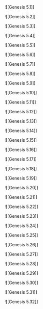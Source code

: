 ![[Genesis 5.1]]

![[Genesis 5.2]]

![[Genesis 5.3]]

![[Genesis 5.4]]

![[Genesis 5.5]]

![[Genesis 5.6]]

![[Genesis 5.7]]

![[Genesis 5.8]]

![[Genesis 5.9]]

![[Genesis 5.10]]

![[Genesis 5.11]]

![[Genesis 5.12]]

![[Genesis 5.13]]

![[Genesis 5.14]]

![[Genesis 5.15]]

![[Genesis 5.16]]

![[Genesis 5.17]]

![[Genesis 5.18]]

![[Genesis 5.19]]

![[Genesis 5.20]]

![[Genesis 5.21]]

![[Genesis 5.22]]

![[Genesis 5.23]]

![[Genesis 5.24]]

![[Genesis 5.25]]

![[Genesis 5.26]]

![[Genesis 5.27]]

![[Genesis 5.28]]

![[Genesis 5.29]]

![[Genesis 5.30]]

![[Genesis 5.31]]

![[Genesis 5.32]]
